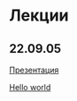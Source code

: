 # Лекции

## 22.09.05 
[Презентация](22.09.05/%D0%92%D0%B2%D0%BE%D0%B4%D0%BD%D0%B0%D1%8F%20%D0%BB%D0%B5%D1%86%D0%B8%D1%8F.%20%D0%AF%D0%B7%D1%8B%D0%BA%20%D0%A1%20%D0%B8%20%D0%A1%2B%2B.pdf)

[Hello world](22.09.05/code)
